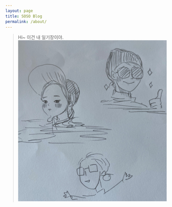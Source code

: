 ```yaml
---
layout: page
title: SOSO Blog
permalink: /about/
---
```

> Hi~ 이건 내 일기장이야.
![alt text](/public/img/blog_main1.jpg)

